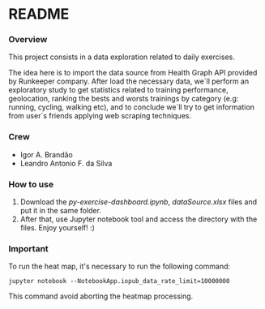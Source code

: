 # README #

### Overview ###

This project consists in a data exploration related to daily exercises.

The idea here is to import the data source from Health Graph API provided by Runkeeper company. After load the necessary data,
we´ll perform an exploratory study to get statistics related to training performance, geolocation, ranking the bests and worsts
trainings by category (e.g: running, cycling, walking etc), and to conclude we´ll try to get information from user´s friends
applying web scraping techniques.

### Crew ###

* Igor A. Brandão
* Leandro Antonio F. da Silva

### How to use ###

1. Download the *py-exercise-dashboard.ipynb*, *dataSource.xlsx* files and put it in the same folder. 
2. After that, use Jupyter notebook tool and access the directory with the files. Enjoy yourself! :)

### Important ###

To run the heat map, it's necessary to run the following command:

```
jupyter notebook --NotebookApp.iopub_data_rate_limit=10000000
```

This command avoid aborting the heatmap processing.
